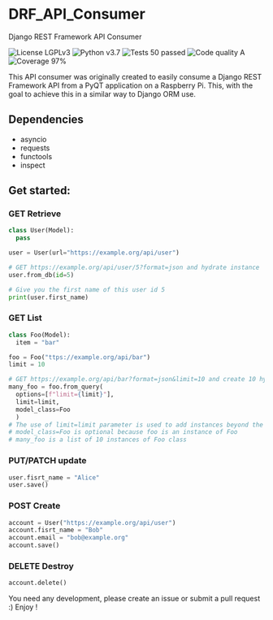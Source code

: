 # DRF_API_Consumer
Django REST Framework API Consumer

![License LGPLv3](https://img.shields.io/badge/license-LGPLv3-blue "License LGPLv3")
![Python v3.7](https://img.shields.io/badge/python-v3.7-blue "Python v3.7")
![Tests 50 passed](https://img.shields.io/badge/tests-50%20passed-green "Tests 50 passed")
![Code quality A](https://img.shields.io/badge/code%20quality-A-green "Code quality A")
![Coverage 97%](https://img.shields.io/badge/coverage-97-green "Coverage 97%")

This API consumer was originally created to easily consume a Django REST Framework API from a PyQT application on a Raspberry Pi.
This, with the goal to achieve this in a similar way to Django ORM use.

## Dependencies
* asyncio
* requests
* functools
* inspect

## Get started:

### GET Retrieve
```py
class User(Model):
  pass

user = User(url="https://example.org/api/user")

# GET https://example.org/api/user/5?format=json and hydrate instance
user.from_db(id=5)

# Give you the first name of this user id 5
print(user.first_name)
```

### GET List
```py
class Foo(Model):
  item = "bar"

foo = Foo("ttps://example.org/api/bar")
limit = 10

# GET https://example.org/api/bar?format=json&limit=10 and create 10 hydrated instances of Foo from api/bar/
many_foo = foo.from_query(
  options=[f"limit={limit}"],
  limit=limit,
  model_class=Foo
  )
# The use of limit=limit parameter is used to add instances beyond the DRF page_size configuration.
# model_class=Foo is optional because foo is an instance of Foo
# many_foo is a list of 10 instances of Foo class
```

### PUT/PATCH update
```py
user.fisrt_name = "Alice"
user.save()
```

### POST Create
```py
account = User("https://example.org/api/user")
account.fisrt_name = "Bob"
account.email = "bob@example.org"
account.save()
```

### DELETE Destroy
```py
account.delete()
```

You need any development, please create an issue or submit a pull request :)
Enjoy !
